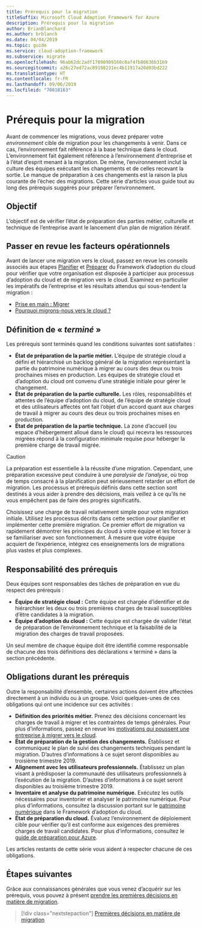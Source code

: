 ```yaml
---
title: Prérequis pour la migration
titleSuffix: Microsoft Cloud Adoption Framework for Azure
description: Prérequis pour la migration
author: BrianBlanchard
ms.author: brblanch
ms.date: 04/04/2019
ms.topic: guide
ms.service: cloud-adoption-framework
ms.subservice: migrate
ms.openlocfilehash: 96ab62dc2adf17890989160c0af4fb80636b31b9
ms.sourcegitcommit: a26c27ed72ac89198231ec4b11917a20d03bd222
ms.translationtype: HT
ms.contentlocale: fr-FR
ms.lasthandoff: 09/06/2019
ms.locfileid: "70818163"
---
```

# <a name="prerequisites-for-migration"></a>Prérequis pour la migration

Avant de commencer les migrations, vous devez préparer votre _environnement_ cible de migration pour les changements à venir. Dans ce cas, l’environnement fait référence à la base technique dans le cloud. L’environnement fait également référence à l’environnement d’entreprise et à l’état d’esprit menant à la migration. De même, l’environnement inclut la culture des équipes exécutant les changements et de celles recevant la sortie. Le manque de préparation à ces changements est la raison la plus courante de l’échec des migrations. Cette série d’articles vous guide tout au long des prérequis suggérés pour préparer l’environnement.

## <a name="objective"></a>Objectif

L’objectif est de vérifier l’état de préparation des parties métier, culturelle et technique de l’entreprise avant le lancement d’un plan de migration itératif.

## <a name="review-business-drivers"></a>Passer en revue les facteurs opérationnels

Avant de lancer une migration vers le cloud, passez en revue les conseils associés aux étapes [Planifier](../../../business-strategy/index.md) et [Préparer](../../../ready/index.md) du Framework d’adoption du cloud pour vérifier que votre organisation est disposée à participer aux processus d’adoption du cloud et de migration vers le cloud. Examinez en particulier les impératifs de l’entreprise et les résultats attendus qui sous-tendent la migration :

- [Prise en main : Migrer](../../../getting-started/migrate.md)
- [Pourquoi migrons-nous vers le cloud ?](../../../business-strategy/motivations-why-are-we-moving-to-the-cloud.md)

## <a name="definition-of-done"></a>Définition de « *terminé* »

Les prérequis sont terminés quand les conditions suivantes sont satisfaites :

- **État de préparation de la partie métier.** L’équipe de stratégie cloud a défini et hiérarchisé un backlog général de la migration représentant la partie du patrimoine numérique à migrer au cours des deux ou trois prochaines mises en production. Les équipes de stratégie cloud et d’adoption du cloud ont convenu d’une stratégie initiale pour gérer le changement.
- **État de préparation de la partie culturelle.** Les rôles, responsabilités et attentes de l’équipe d’adoption du cloud, de l’équipe de stratégie cloud et des utilisateurs affectés ont fait l’objet d’un accord quant aux charges de travail à migrer au cours des deux ou trois prochaines mises en production.
- **État de préparation de la partie technique.** La zone d’accueil (ou espace d’hébergement alloué dans le cloud) qui recevra les ressources migrées répond à la configuration minimale requise pour héberger la première charge de travail migrée.

> [!CAUTION]
> La préparation est essentielle à la réussite d’une migration. Cependant, une préparation excessive peut conduire à une *paralysie de l’analyse*, où trop de temps consacré à la planification peut sérieusement retarder un effort de migration. Les processus et prérequis définis dans cette section sont destinés à vous aider à prendre des décisions, mais veillez à ce qu’ils ne vous empêchent pas de faire des progrès significatifs.
>
> Choisissez une charge de travail relativement simple pour votre migration initiale. Utilisez les processus décrits dans cette section pour planifier et implémenter cette première migration. Ce premier effort de migration va rapidement démontrer les principes du cloud à votre équipe et les forcer à se familiariser avec son fonctionnement. À mesure que votre équipe acquiert de l’expérience, intégrez ces enseignements lors de migrations plus vastes et plus complexes.

## <a name="accountability-during-prerequisites"></a>Responsabilité des prérequis

Deux équipes sont responsables des tâches de préparation en vue du respect des prérequis :

- **Équipe de stratégie cloud :** Cette équipe est chargée d’identifier et de hiérarchiser les deux ou trois premières charges de travail susceptibles d’être candidates à la migration.
- **Équipe d’adoption du cloud :** Cette équipe est chargée de valider l’état de préparation de l’environnement technique et la faisabilité de la migration des charges de travail proposées.

Un seul membre de chaque équipe doit être identifié comme responsable de chacune des trois définitions des déclarations « terminé » dans la section précédente.

## <a name="responsibilities-during-prerequisites"></a>Obligations durant les prérequis

Outre la responsabilité d’ensemble, certaines actions doivent être affectées directement à un individu ou à un groupe. Voici quelques-unes de ces obligations qui ont une incidence sur ces activités :

- **Définition des priorités métier.** Prenez des décisions concernant les charges de travail à migrer et les contraintes de temps générales. Pour plus d’informations, passez en revue les [motivations qui poussent une entreprise à migrer vers le cloud](../../../business-strategy/motivations-why-are-we-moving-to-the-cloud.md).
- **État de préparation de la gestion des changements.** Établissez et communiquez le plan de suivi des changements techniques pendant la migration. D’autres d’informations à ce sujet seront disponibles au troisième trimestre 2019.
- **Alignement avec les utilisateurs professionnels.** Établissez un plan visant à prédisposer la communauté des utilisateurs professionnels à l’exécution de la migration. D’autres d’informations à ce sujet seront disponibles au troisième trimestre 2019.
- **Inventaire et analyse du patrimoine numérique.** Exécutez les outils nécessaires pour inventorier et analyser le patrimoine numérique. Pour plus d’informations, consultez la discussion portant sur le [patrimoine numérique](../../../digital-estate/index.md) dans le Framework d’adoption du cloud.
- **État de préparation du cloud.** Évaluez l’environnement de déploiement cible pour vérifier qu’il est conforme aux exigences des premières charges de travail candidates. Pour plus d’informations, consultez le [guide de préparation pour Azure](../../../ready/azure-readiness-guide/index.md).

Les articles restants de cette série vous aident à respecter chacune de ces obligations.

## <a name="next-steps"></a>Étapes suivantes

Grâce aux connaissances générales que vous venez d’acquérir sur les prérequis, vous pouvez à présent [prendre les premières décisions en matière de migration](./decisions.md).

> [!div class="nextstepaction"]
> [Premières décisions en matière de migration](./decisions.md)
